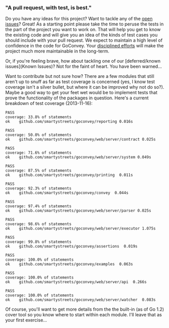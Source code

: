 ### "A pull request, with test, is best."

Do you have any ideas for this project? Want to tackle any of the
[open issues](https://github.com/smartystreets/goconvey/issues?direction=desc&sort=created&state=open)?
Great! As a starting point please take the time to peruse the tests in the part of the project you want 
to work on. That will help you get to know the existing code and will give you an idea of the kinds of
test cases you should include with your pull request. We expect to maintain a high level of confidence
in the code for GoConvey. Your [disciplined efforts](http://butunclebob.com/ArticleS.UncleBob.TheThreeRulesOfTdd)
will make the project much more maintainable in the long-term.

Or, if you're feeling brave, how about tackling one of our [deferred/known issues](Known Issues)? Not for the faint of heart. You have been warned...

Want to contribute but not sure how? There are a few modules that still aren't up to snuff as far as test coverage is concerned (yes, I know test coverage isn't a silver bullet, but where it can be improved why not do so?). Maybe a good way to get your feet wet would be to implement tests that prove the functionality of the packages in question. Here's a current breakdown of test coverage (2013-11-16):

```
PASS
coverage: 33.8% of statements
ok    github.com/smartystreets/goconvey/reporting 0.016s

PASS
coverage: 50.0% of statements
ok    github.com/smartystreets/goconvey/web/server/contract 0.025s

PASS
coverage: 71.6% of statements
ok    github.com/smartystreets/goconvey/web/server/system 0.049s

PASS
coverage: 87.5% of statements
ok    github.com/smartystreets/goconvey/printing  0.011s

PASS
coverage: 92.3% of statements
ok    github.com/smartystreets/goconvey/convey  0.044s

PASS
coverage: 97.4% of statements
ok    github.com/smartystreets/goconvey/web/server/parser 0.025s

PASS
coverage: 98.6% of statements
ok    github.com/smartystreets/goconvey/web/server/executor 1.075s

PASS
coverage: 99.8% of statements
ok    github.com/smartystreets/goconvey/assertions  0.019s

PASS
coverage: 100.0% of statements
ok    github.com/smartystreets/goconvey/examples  0.063s

PASS
coverage: 100.0% of statements
ok    github.com/smartystreets/goconvey/web/server/api  0.266s

PASS
coverage: 100.0% of statements
ok    github.com/smartystreets/goconvey/web/server/watcher  0.083s

```

Of course, you'll want to get more details from the the built-in (as of Go 1.2) cover tool so you know where to start within each module. I'll leave that as your first exercise...

